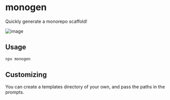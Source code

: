 # monogen
Quickly generate a monorepo scaffold!

![image](https://d.pr/i/9k2A1X+)

## Usage
```bash
npx monogen
```

## Customizing
You can create a templates directory of your own, and pass the paths in the prompts.
